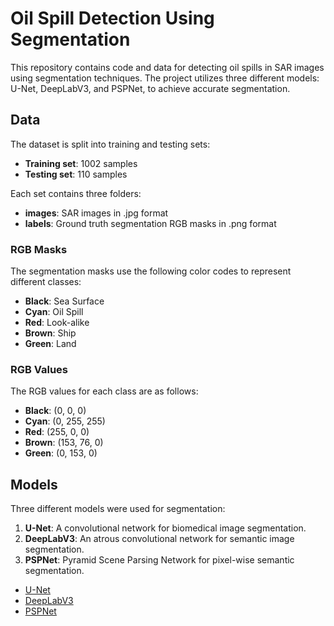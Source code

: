 # Oil Spill Detection Using Segmentation

This repository contains code and data for detecting oil spills in SAR images using segmentation techniques. The project utilizes three different models: U-Net, DeepLabV3, and PSPNet, to achieve accurate segmentation.

## Data

The dataset is split into training and testing sets:

- **Training set**: 1002 samples
- **Testing set**: 110 samples

Each set contains three folders:
- **images**: SAR images in .jpg format
- **labels**: Ground truth segmentation RGB masks in .png format

### RGB Masks

The segmentation masks use the following color codes to represent different classes:

- **Black**: Sea Surface
- **Cyan**: Oil Spill
- **Red**: Look-alike
- **Brown**: Ship
- **Green**: Land

### RGB Values

The RGB values for each class are as follows:

- **Black**: (0, 0, 0)
- **Cyan**: (0, 255, 255)
- **Red**: (255, 0, 0)
- **Brown**: (153, 76, 0)
- **Green**: (0, 153, 0)

## Models

Three different models were used for segmentation:

1. **U-Net**: A convolutional network for biomedical image segmentation.
2. **DeepLabV3**: An atrous convolutional network for semantic image segmentation.
3. **PSPNet**: Pyramid Scene Parsing Network for pixel-wise semantic segmentation.

- [U-Net](https://arxiv.org/abs/1505.04597)
- [DeepLabV3](https://arxiv.org/abs/1706.05587)
- [PSPNet](https://arxiv.org/abs/1612.01105)
